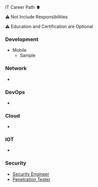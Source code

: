 IT Career Path ⬆️

⚠️ Not Include Responsibilities

⚠️ Education and Certification are Optional

### Development 
  * Mobile
    * Sample



### Network 
   *
   
   
### DevOps 
   * 
   
   
### Cloud 
   * 
  
  
### IOT 
   * 


### Security 
   * [Security Engineer](https://github.com/rezaduty/career-path/blob/master/Security/Security_Engineer.md)
   * [Penetration Tester](https://github.com/rezaduty/career-path/blob/master/Security/Penetration_Tester.md)
